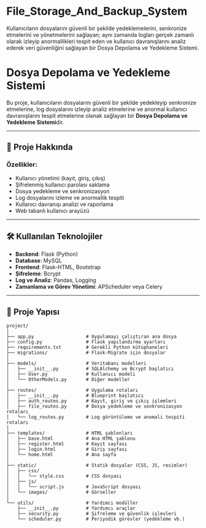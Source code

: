 # File_Storage_And_Backup_System
Kullanıcıların dosyalarını güvenli bir şekilde yedeklemelerini, senkronize etmelerini ve yönetmelerini sağlayan; aynı zamanda logları gerçek zamanlı olarak izleyip anormallikleri tespit eden ve kullanıcı davranışlarını analiz ederek veri güvenliğini sağlayan bir Dosya Depolama ve Yedekleme Sistemi.

# Dosya Depolama ve Yedekleme Sistemi

Bu proje, kullanıcıların dosyalarını güvenli bir şekilde yedekleyip senkronize etmelerine, log dosyalarını izleyip analiz etmelerine ve anormal kullanıcı davranışlarını tespit etmelerine olanak sağlayan bir **Dosya Depolama ve Yedekleme Sistemi**dir.

---

## 🚀 Proje Hakkında

### Özellikler:
- Kullanıcı yönetimi (kayıt, giriş, çıkış)
- Şifrelenmiş kullanıcı parolası saklama
- Dosya yedekleme ve senkronizasyon
- Log dosyalarını izleme ve anormallik tespiti
- Kullanıcı davranışı analizi ve raporlama
- Web tabanlı kullanıcı arayüzü

---

## 🛠️ Kullanılan Teknolojiler

- **Backend**: Flask (Python)
- **Database**: MySQL
- **Frontend**: Flask-HTML, Bootstrap
- **Şifreleme**: Bcrypt
- **Log ve Analiz**: Pandas, Logging
- **Zamanlama ve Görev Yönetimi**: APScheduler veya Celery

---

## 📂 Proje Yapısı

```plaintext
project/
│
├── app.py                   # Uygulamayı çalıştıran ana dosya
├── config.py                # Flask yapılandırma ayarları
├── requirements.txt         # Gerekli Python kütüphaneleri
├── migrations/              # Flask-Migrate için dosyalar
│
├── models/                  # Veritabanı modelleri
│   ├── __init__.py          # SQLAlchemy ve Bcrypt başlatıcı
│   ├── User.py              # Kullanıcı modeli
│   └── OtherModels.py       # Diğer modeller
│
├── routes/                  # Uygulama rotaları
│   ├── __init__.py          # Blueprint başlatıcı
│   ├── auth_routes.py       # Kayıt, giriş ve çıkış işlemleri
│   ├── file_routes.py       # Dosya yedekleme ve senkronizasyon rotaları
│   └── log_routes.py        # Log görüntüleme ve anomali tespiti rotaları
│
├── templates/               # HTML şablonları
│   ├── base.html            # Ana HTML şablonu
│   ├── register.html        # Kayıt sayfası
│   ├── login.html           # Giriş sayfası
│   └── home.html            # Ana sayfa
│
├── static/                  # Statik dosyalar (CSS, JS, resimler)
│   ├── css/
│   │   └── style.css        # CSS dosyası
│   ├── js/
│   │   └── script.js        # JavaScript dosyası
│   └── images/              # Görseller
│
└── utils/                   # Yardımcı modüller
    ├── __init__.py          # Yardımcı araçlar
    ├── security.py          # Şifreleme ve güvenlik işlevleri
    └── scheduler.py         # Periyodik görevler (yedekleme vb.)

